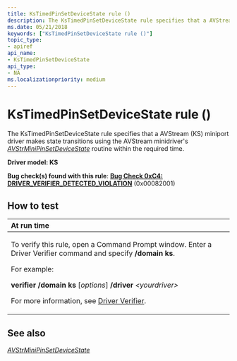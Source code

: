 ```yaml
---
title: KsTimedPinSetDeviceState rule ()
description: The KsTimedPinSetDeviceState rule specifies that a AVStream (KS) miniport driver makes state transitions using the AVStream minidriver's AVStrMiniPinSetDeviceState routine within the required time.
ms.date: 05/21/2018
keywords: ["KsTimedPinSetDeviceState rule ()"]
topic_type:
- apiref
api_name:
- KsTimedPinSetDeviceState
api_type:
- NA
ms.localizationpriority: medium
---
```


# KsTimedPinSetDeviceState rule ()


The KsTimedPinSetDeviceState rule specifies that a AVStream (KS) miniport driver makes state transitions using the AVStream minidriver's [*AVStrMiniPinSetDeviceState*](/windows-hardware/drivers/ddi/ks/nc-ks-pfnkspinsetdevicestate) routine within the required time.

**Driver model: KS**

**Bug check(s) found with this rule**: [**Bug Check 0xC4: DRIVER\_VERIFIER\_DETECTED\_VIOLATION**](../debugger/bug-check-0xc4--driver-verifier-detected-violation.md) (0x00082001)


## How to test

<table>
<colgroup>
<col width="100%" />
</colgroup>
<thead>
<tr class="header">
<th align="left">At run time</th>
</tr>
</thead>
<tbody>
<tr class="odd">
<td align="left"><p>To verify this rule, open a Command Prompt window. Enter a Driver Verifier command and specify <strong>/domain ks</strong>.</p>
<p>For example:</p>
<p><strong>verifier /domain ks</strong> [<em>options</em>] <strong>/driver</strong> <em>&lt;yourdriver&gt;</em></p>
<p>For more information, see <a href="/windows-hardware/drivers/devtest/driver-verifier" data-raw-source="[Driver Verifier](./driver-verifier.md)">Driver Verifier</a>.</p></td>
</tr>
</tbody>
</table>

 

## See also

[*AVStrMiniPinSetDeviceState*](/windows-hardware/drivers/ddi/ks/nc-ks-pfnkspinsetdevicestate)
